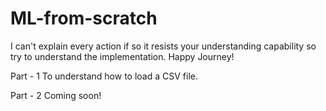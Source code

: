 # ML-from-scratch

I can't explain every action if so it resists your understanding capability so try to understand the implementation. Happy Journey!

Part - 1
To understand how to load a CSV file.

Part - 2
Coming soon!
